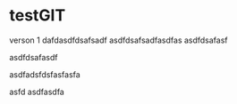 # testGIT
verson 1
dafdasdfdsafsadf
asdfdsafsadfasdfas
asdfdsafasf



asdfdsafasdf

asdfadsfdsfasfasfa

asfd
asdfasdfa
